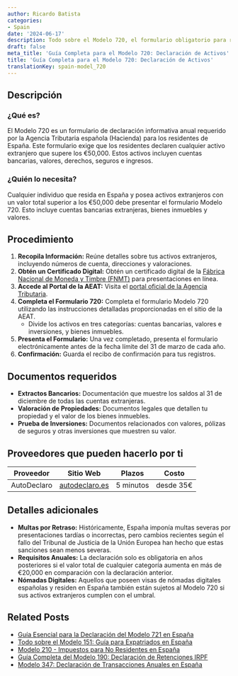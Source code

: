 ```yaml
---
author: Ricardo Batista
categories:
- Spain
date: '2024-06-17'
description: Todo sobre el Modelo 720, el formulario obligatorio para residentes en España que poseen activos extranjeros superiores a €50,000.
draft: false
meta_title: 'Guía Completa para el Modelo 720: Declaración de Activos'
title: 'Guía Completa para el Modelo 720: Declaración de Activos'
translationKey: spain-model_720
---
```



## Descripción
### ¿Qué es?
El Modelo 720 es un formulario de declaración informativa anual requerido por la Agencia Tributaria española (Hacienda) para los residentes de España. Este formulario exige que los residentes declaren cualquier activo extranjero que supere los €50,000. Estos activos incluyen cuentas bancarias, valores, derechos, seguros e ingresos.

### ¿Quién lo necesita?
Cualquier individuo que resida en España y posea activos extranjeros con un valor total superior a los €50,000 debe presentar el formulario Modelo 720. Esto incluye cuentas bancarias extranjeras, bienes inmuebles y valores.

## Procedimiento
1. **Recopila Información:** Reúne detalles sobre tus activos extranjeros, incluyendo números de cuenta, direcciones y valoraciones.
2. **Obtén un Certificado Digital:** Obtén un certificado digital de la [Fábrica Nacional de Moneda y Timbre (FNMT)](https://www.sede.fnmt.gob.es/) para presentaciones en línea.
3. **Accede al Portal de la AEAT:** Visita el [portal oficial de la Agencia Tributaria](https://www.agenciatributaria.es/).
4. **Completa el Formulario 720:** Completa el formulario Modelo 720 utilizando las instrucciones detalladas proporcionadas en el sitio de la AEAT.
   - Divide los activos en tres categorías: cuentas bancarias, valores e inversiones, y bienes inmuebles.
5. **Presenta el Formulario:** Una vez completado, presenta el formulario electrónicamente antes de la fecha límite del 31 de marzo de cada año.
6. **Confirmación:** Guarda el recibo de confirmación para tus registros.

## Documentos requeridos
- **Extractos Bancarios:** Documentación que muestre los saldos al 31 de diciembre de todas las cuentas extranjeras.
- **Valoración de Propiedades:** Documentos legales que detallen tu propiedad y el valor de los bienes inmuebles.
- **Prueba de Inversiones:** Documentos relacionados con valores, pólizas de seguros y otras inversiones que muestren su valor.

## Proveedores que pueden hacerlo por ti

| Proveedor       |     Sitio Web    |     Plazos    |       Costo      |
| :-------------: | :-------------: |  :-------------: | :-------------: |
| AutoDeclaro | [autodeclaro.es](https://autodeclaro.es/?ref=26) |  5 minutos | desde 35€ |

## Detalles adicionales
- **Multas por Retraso:** Históricamente, España imponía multas severas por presentaciones tardías o incorrectas, pero cambios recientes según el fallo del Tribunal de Justicia de la Unión Europea han hecho que estas sanciones sean menos severas.
- **Requisitos Anuales:** La declaración solo es obligatoria en años posteriores si el valor total de cualquier categoría aumenta en más de €20,000 en comparación con la declaración anterior.
- **Nómadas Digitales:** Aquellos que poseen visas de nómadas digitales españolas y residen en España también están sujetos al Modelo 720 si sus activos extranjeros cumplen con el umbral.

## Related Posts

- [Guía Esencial para la Declaración del Modelo 721 en España](https://tramitit.com/spanish/guides/spain/modelo_721/)
- [Todo sobre el Modelo 151: Guía para Expatriados en España](https://tramitit.com/spanish/guides/spain/modelo_151/)
- [Modelo 210 - Impuestos para No Residentes en España](https://tramitit.com/spanish/guides/spain/modelo_210/)
- [Guía Completa del Modelo 190: Declaración de Retenciones IRPF](https://tramitit.com/spanish/guides/spain/modelo_190/)
- [Modelo 347: Declaración de Transacciones Anuales en España](https://tramitit.com/spanish/guides/spain/modelo_347/)